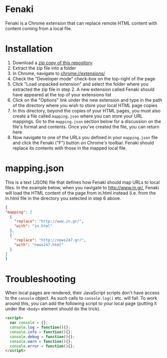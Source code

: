 # Fenaki

Fenaki is a Chrome extension that can replace remote HTML content with content coming from a local file.

# Installation

1. Download a [zip copy of this repository](https://github.com/kolovos/fenaki/archive/master.zip)
1. Extract the zip file into a folder
1. In Chrome, navigate to [chrome://extensions/](chrome://extensions/)
1. Check the "Developer mode" check-box on the top-right of the page
1. Click "Load unpacked extension" and select the folder where you extracted the zip file in step 2. A new extension called Fenaki should have appeared at the top of your extensions list
1. Click on the "Options" link under the new extension and type in the path of the directory where you wish to store your local HTML page copies
1. In this directory, beyond the copies of your HTML pages, you must also create a file called `mapping.json` where you can store your URL mappings. Go to the `mapping.json` section below for a discussion on the file's format and contents. Once you've created the file, you can return here
1. Now navigate to one of the URLs you defined in your `mapping.json` file and click the Fenaki ("F") button on Chrome's toolbar. Fenaki should replace its contents with those in the mapped local file.

# mapping.json

This is a text (JSON) file that defines how Fenaki should map URLs to local files. In the example below, when you navigate to http://www.in.gr/, Fenaki will load the HTML content of the page from in.html instead (i.e. from the in.html file in the directory you selected in step 6 above.

```json
{
"mapping": [
  {
    "replace": "http://www.in.gr/",
    "with": "in.html"
  },
  {
    "replace": "http://news247.gr/",
    "with": "news247.html"
  }
]
}
```
# Troubleshooting

When local pages are rendered, their JavaScript scripts don't have access to the `console` object. As such calls to `console.log()` etc. will fail. To work around this, you can add the following script to your local page (putting it under the `<body>` element should do the trick).

```html
<script>
  var console = {};
  console.log = function(){};
  console.info = function(){};
  console.debug = function(){};
  console.warn = function(){};
  console.error = function(){};
</script>
```

